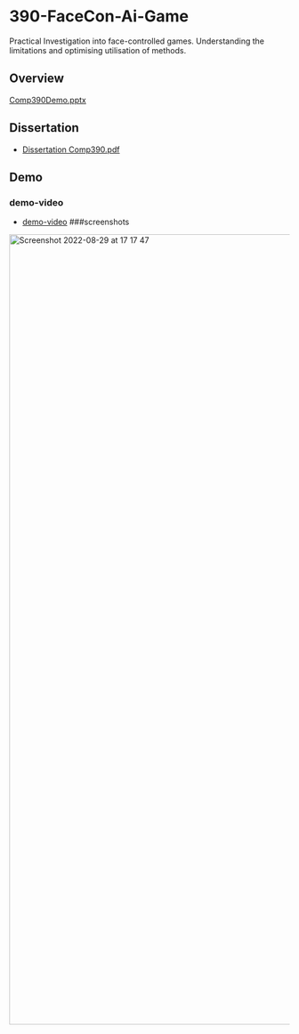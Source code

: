# 390-FaceCon-Ai-Game
Practical Investigation into face-controlled games. Understanding the limitations and optimising utilisation of methods.

## Overview
[Comp390Demo.pptx](https://github.com/emcleandev/390-FaceControlled/files/9443981/Comp390Demo.pptx)

## Dissertation
- [Dissertation Comp390.pdf](https://github.com/emcleandev/390-FaceControlled/files/9446117/Dissertation.Comp390.pdf)

## Demo
### demo-video
- [demo-video](https://drive.google.com/file/d/12NOZtUuvrBYarguK0Pe8dtaetuUpF-Mj/view?usp=sharing) 
###screenshots
<img width="1421" alt="Screenshot 2022-08-29 at 17 17 47" src="https://user-images.githubusercontent.com/58271203/187247345-1d659f05-502f-4b14-947e-b216ce47fbf6.png">


